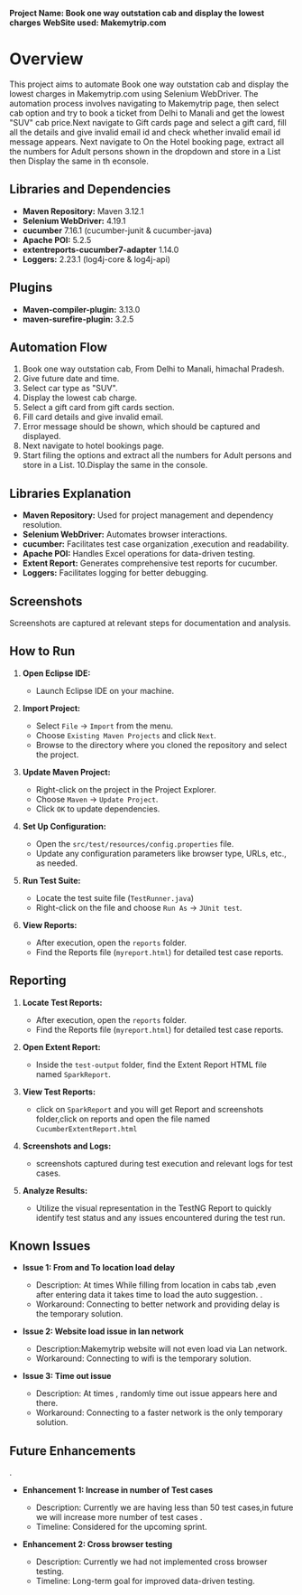 **Project Name: Book one way outstation cab and display the lowest charges**
**WebSite used: Makemytrip.com**

# Overview
This project aims to automate Book one way outstation cab and display the lowest charges in Makemytrip.com using Selenium WebDriver. The automation process involves navigating to Makemytrip page, then select cab option and try to book a ticket from Delhi to Manali and get the lowest "SUV" cab price.Next navigate to Gift cards page and select a gift card, fill all the details and give invalid email id and check whether invalid email id message appears. Next navigate to On the Hotel booking page, extract all the numbers for Adult persons shown in the dropdown and store in a List then Display the same in th econsole.

## Libraries and Dependencies
- **Maven Repository:** Maven 3.12.1
- **Selenium WebDriver:** 4.19.1
- **cucumber** 7.16.1 (cucumber-junit & cucumber-java)
- **Apache POI:** 5.2.5
- **extentreports-cucumber7-adapter** 1.14.0
- **Loggers:** 2.23.1 (log4j-core & log4j-api)

## Plugins
- **Maven-compiler-plugin:** 3.13.0
- **maven-surefire-plugin:** 3.2.5

## Automation Flow
1. Book one way outstation cab, From Delhi to Manali, himachal Pradesh.
2. Give future date and time.
3. Select car type as "SUV".
4. Display the lowest cab charge.
5. Select a gift card from gift cards section.
6. Fill card details and give invalid email.
7. Error message should be shown, which should be captured and displayed.
8. Next navigate to hotel bookings page.
9. Start filing the options and extract all the numbers for Adult persons and store in a List.
10.Display the same in the console.

## Libraries Explanation
- **Maven Repository:** Used for project management and dependency resolution.
- **Selenium WebDriver:** Automates browser interactions.
- **cucumber:** Facilitates test case organization ,execution and readability.
- **Apache POI:** Handles Excel operations for data-driven testing.
- **Extent Report:** Generates comprehensive test reports for cucumber.
- **Loggers:** Facilitates logging for better debugging.

## Screenshots
Screenshots are captured at relevant steps for documentation and analysis.

## How to Run
1. **Open Eclipse IDE:**
   - Launch Eclipse IDE on your machine.

2. **Import Project:**
   - Select `File` -> `Import` from the menu.
   - Choose `Existing Maven Projects` and click `Next`.
   - Browse to the directory where you cloned the repository and select the project.

3. **Update Maven Project:**
   - Right-click on the project in the Project Explorer.
   - Choose `Maven` -> `Update Project`.
   - Click `OK` to update dependencies.

4. **Set Up Configuration:**
   - Open the `src/test/resources/config.properties` file.
   - Update any configuration parameters like browser type, URLs, etc., as needed.

5. **Run Test Suite:**
   - Locate the test suite file (`TestRunner.java`)
   - Right-click on the file and choose `Run As` -> `JUnit test`.

6. **View Reports:**
   - After execution, open the `reports` folder.
   - Find the Reports file (`myreport.html`) for detailed test case reports.

## Reporting
1. **Locate Test Reports:**
   - After execution, open the `reports` folder.
   - Find the Reports file (`myreport.html`) for detailed test case reports.

2. **Open Extent Report:**
   - Inside the `test-output` folder, find the Extent Report HTML file named `SparkReport`.

3. **View Test Reports:**
   - click on `SparkReport` and you will get Report and screenshots folder,click on reports and open the file named `CucumberExtentReport.html`

4. **Screenshots and Logs:**
   - screenshots captured during test execution and relevant logs for test cases.

5. **Analyze Results:**
   - Utilize the visual representation in the TestNG Report to quickly identify test status and any issues encountered during the test run.

## Known Issues
- **Issue 1: From and To location load delay**
  - Description: At times While filling from location in cabs tab ,even after entering data it takes time to load the auto suggestion. .
  - Workaround: Connecting to better network and providing delay is the temporary solution.

- **Issue 2: Website load issue in lan network**
  - Description:Makemytrip website will not even load via Lan network.
  - Workaround: Connecting to wifi is the temporary solution.
  
- **Issue 3: Time out issue**
  - Description: At times , randomly time out issue appears here and there.
  - Workaround: Connecting to a faster network is the only temporary solution.

## Future Enhancements
.
- **Enhancement 1: Increase in number of Test cases**
  - Description: Currently we are having less than 50 test cases,in future we will increase more number of test cases .
  - Timeline: Considered for the upcoming sprint.

- **Enhancement 2: Cross browser testing**
  - Description: Currently we had not implemented cross browser testing.
  - Timeline: Long-term goal for improved data-driven testing.




